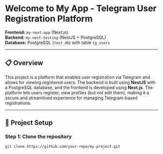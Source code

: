 # Welcome to My App - Telegram User Registration Platform

**Frontend:** `my-next-app` (Next.js)  
**Backend:** `my-nest-testing` (NestJS + PostgreSQL)  
**Database:** PostgreSQL (`test_db`) with table `tg_users`

---

## 📋 Overview

This project is a platform that enables user registration via Telegram and allows for viewing registered users. The backend is built using **NestJS** with a PostgreSQL database, and the frontend is developed using **Next.js**. The platform lets users register, view profiles (but not edit them), making it a secure and streamlined experience for managing Telegram-based registrations.

---

## 🚀 Project Setup

### Step 1: Clone the repository

```bash
git clone https://github.com/your-repo/my-project.git
